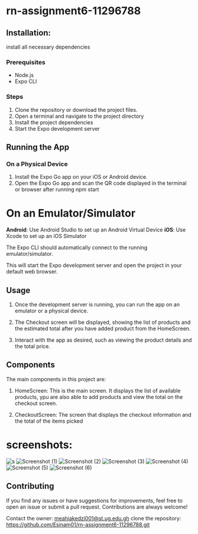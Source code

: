# rn-assignment6-11296788


## Installation: 
install all necessary dependencies

### Prerequisites

- Node.js
- Expo CLI

### Steps

1. Clone the repository or download the project files.
2. Open a terminal and navigate to the project directory
3. Install the project dependencies
4. Start the Expo development server

## Running the App

### On a Physical Device

1. Install the Expo Go app on your iOS or Android device.
2. Open the Expo Go app and scan the QR code displayed in the terminal or browser after running npm start

# On an Emulator/Simulator

 **Android**: Use Android Studio to set up an Android Virtual Device 
 **iOS**: Use Xcode to set up an iOS Simulator 

The Expo CLI should automatically connect to the running emulator/simulator.





This will start the Expo development server and open the project in your default web browser.

## Usage

1. Once the development server is running, you can run the app on an emulator or a physical device.

2. The Checkout screen will be displayed, showing the list of products and the estimated total after you have added product from the HomeScreen.

3. Interact with the app as desired, such as viewing the product details and the total price.

## Components

The main components in this project are:

1. HomeScreen: This is the main screen. It displays the list of available products, ypu are also able to add products and view the total on the checkout screen.

2. CheckoutScreen: The screen that displays the checkout information and the total of the items picked

# screenshots:

![s](https://github.com/Esinam01/rn-assignment6-11296788/assets/169995746/ba8d3ddf-4105-4345-9f67-a3a45b46796a)
![Screenshot (1)](https://github.com/Esinam01/rn-assignment6-11296788/assets/169995746/33f08db2-0ab3-4f60-8fd5-880fc9cbce86)
![Screenshot (2)](https://github.com/Esinam01/rn-assignment6-11296788/assets/169995746/82c052f5-4b42-46ac-b148-cc37080410df)
![Screenshot (3)](https://github.com/Esinam01/rn-assignment6-11296788/assets/169995746/f4d847e9-70ed-4373-a12f-ca046887b810)
![Screenshot (4)](https://github.com/Esinam01/rn-assignment6-11296788/assets/169995746/611d52e2-56a9-46ce-9cb6-31c7df7b0e1e)
![Screenshot (5)](https://github.com/Esinam01/rn-assignment6-11296788/assets/169995746/37b0b656-7262-4f3a-9c0c-91d9d46a7f4d)
![Screenshot (6)](https://github.com/Esinam01/rn-assignment6-11296788/assets/169995746/01401e0d-0b04-4cce-b4bb-c6aae76a0208)







## Contributing

If you find any issues or have suggestions for improvements, feel free to open an issue or submit a pull request. Contributions are always welcome!

Contact the owner: 
meahiakedzi001@st.ug.edu.gh
clone the repository: https://github.com/Esinam01/rn-assignment6-11296788.git

